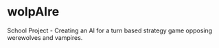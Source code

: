# wolpAIre
School Project - Creating an AI for a turn based strategy game opposing werewolves and vampires.
